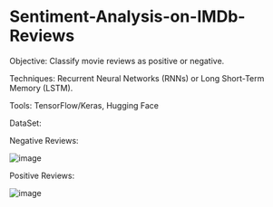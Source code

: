 # Sentiment-Analysis-on-IMDb-Reviews
Objective: Classify movie reviews as positive or negative.

Techniques: Recurrent Neural Networks (RNNs) or Long Short-Term Memory (LSTM).

Tools: TensorFlow/Keras, Hugging Face

DataSet:

Negative Reviews:

![image](https://github.com/user-attachments/assets/1cf6196b-2494-48b4-992b-99e7b54344fd)

Positive Reviews:

![image](https://github.com/user-attachments/assets/ccb61cd7-aea2-41c0-8279-311561b3b350)
